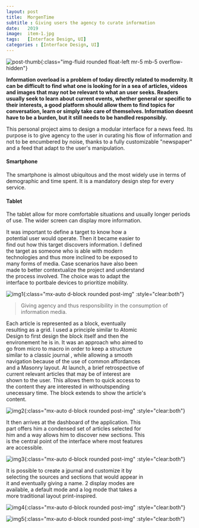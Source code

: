 ```yaml
---
layout: post
title:  MorgenTime
subtitle : Giving users the agency to curate information
date:   2019
image:  item-1.jpg
tags:   [Interface Design, UI]
categories : [Interface Design, UI]
---
```

![post-thumb]({{site.baseurl}}/projects/images/morgentime/thumb-1.jpg){:class="img-fluid rounded float-left mr-5 mb-5 overflow-hidden"}

**Information overload is a problem of today directly related to modernity. It can be difficult to find what one is looking for in a sea of articles, videos and images that may not be relevant to what an user seeks. Readers usually seek to learn about current events, whether general or specific to their interests, a good platform should allow them to find topics for conversation, learn or simply take care of themselves. Information doesnt have to be a burden, but it still needs to be handled responsibly.**

This personal project aims to design a modular interface for a news feed. Its purpose is to give agency to the user in curating his flow of information and not to be encumbered by noise, thanks to a fully customizable "newspaper" and a feed that adapt to the user's manipulation.


<div class="container">
      <div class="row" style="clear:both">
<div class="col-md-6 mb-6 mb-md-0">
        <div class="card shadow">
          <div class="card-body bg-primary text-center px-4 py-5" style="margin-bottom:0">
                   <i class="ti-mobile icon mb-5 d-inline-block text-title" style="color: $text-title"></i>
            <h4 class="mb-4">Smartphone</h4>
            <p>The smartphone is almost ubiquitous and the most widely use in terms of demographic and time spent. It is a mandatory design step for every service.</p>
          </div>
        </div>
      </div>
      
 <div class="col-md-6 mb-6 mb-md-0">
        <div class="card shadow">
          <div class="card-body bg-primary text-center px-4 py-5" style="margin-bottom:0">
                   <i class="ti-tablet icon mb-5 d-inline-block text-title" style="color: $text-title"></i>
            <h4 class="mb-4">Tablet</h4>
            <p>The tablet allow for more comfortable situations and usually longer periods of use. The wider screen can display more information.</p>
          </div>
        </div>
      </div>
      </div>
      </div>
  
  
  
<div style="clear:both; max-width:75%" class="paragraph">It was important to define a target to know how a potential user would operate. Then it became easier to find out how this target discovers information. I defined the target as someone who is able with modern technologies and thus more inclined to be exposed to many forms of media. Case scenarios have also been made to better contextualize the project and understand the process involved. The choice was to adapt the interface to portbale devices to prioritize mobility.</div>

![img1]({{site.baseurl}}/projects/images/morgentime/img-1.jpg){:class="mx-auto d-block rounded post-img" :style="clear:both"}


> Giving agency and thus responsibility in the consumption of information media.

  
<div style="clear:both; max-width:75%" class="paragraph">
Each article is represented as a block, eventually resulting as a grid. I used a principle similar to Atomic Design to first design the block itself and then the environement he is in. It was an approach who aimed to go from micro to macro in order to keep a structure similar to a classic journal , while allowing a smooth navigation because of the use of common affordances and a Masonry layout.       
At launch, a brief retrospective of current relevant articles that may be of interest are shown to the user. This allows them to quick access to the content they are interested in withoutspending unecessary time. The block extends to show the article's content.     
</div>

![img2]({{site.baseurl}}/projects/images/morgentime/img-2.jpg){:class="mx-auto d-block rounded post-img" :style="clear:both"}

<div style="clear:both; max-width:75%" class="paragraph">
It then arrives at the dashboard of the application. This part offers him a condensed set of articles selected for him and a way allows him to discover new sections. This is the central point of the interface where most features are accessible.     
</div>

![img3]({{site.baseurl}}/projects/images/morgentime/img-3.jpg){:class="mx-auto d-block rounded post-img" :style="clear:both"}

<div style="clear:both; max-width:75%" class="paragraph">
It is possible to create a jpurnal and customize it by selecting the sources and sections that would appear in it and eventually giving a name. 2 display modes are available, a default mode and a log mode that takes a more traditional layout print-inspired.</div>

![img4]({{site.baseurl}}/projects/images/morgentime/img-4.jpg){:class="mx-auto d-block rounded post-img" :style="clear:both"}

![img5]({{site.baseurl}}/projects/images/morgentime/img-5.jpg){:class="mx-auto d-block rounded post-img" :style="clear:both"}

